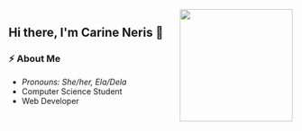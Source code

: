 <img align="right" src="https://media.giphy.com/media/lTRUNQrthgIAGo5xvO/giphy.gif" width="200">


## Hi there, I'm Carine Neris 👋




### ⚡️ About Me
- <em>Pronouns: She/her, Ela/Dela</em>
- Computer Science Student 
- Web Developer


